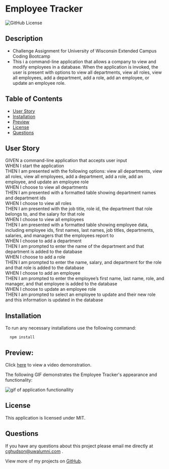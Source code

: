 # Employee Tracker

![GitHub License](https://img.shields.io/badge/License-MIT-green)

## Description

- Challenge Assignment for University of Wisconsin Extended Campus Coding Bootcamp
- This i a command-line application that allows a company to view and modify employees in a database. When the application is invoked, the user is present with options to view all departments, view all roles, view all employees, add a department, add a role, add an employee, or update an employee role. 

## Table of Contents

- [User Story](#user-story)
- [Installation](#installation)
- [Preview](#preview)
- [License](#license)
- [Questions](#questions)

## User Story

GIVEN a command-line application that accepts user input
<br />
WHEN I start the application
<br />
THEN I am presented with the following options: view all departments, view all roles, view all employees, add a department, add a role, add an employee, and update an employee role
<br />
WHEN I choose to view all departments
<br />
THEN I am presented with a formatted table showing department names and department ids
<br />
WHEN I choose to view all roles
<br />
THEN I am presented with the job title, role id, the department that role belongs to, and the salary for that role
<br />
WHEN I choose to view all employees
<br />
THEN I am presented with a formatted table showing employee data, including employee ids, first names, last names, job titles, departments, salaries, and managers that the employees report to
<br />
WHEN I choose to add a department
<br />
THEN I am prompted to enter the name of the department and that department is added to the database
<br />
WHEN I choose to add a role
<br />
THEN I am prompted to enter the name, salary, and department for the role and that role is added to the database
<br />
WHEN I choose to add an employee
<br />
THEN I am prompted to enter the employee’s first name, last name, role, and manager, and that employee is added to the database
<br />
WHEN I choose to update an employee role
<br />
THEN I am prompted to select an employee to update and their new role and this information is updated in the database

## Installation

To run any necessary installations use the following command:

```
  npm install
```

## Preview:

Click [here](https://drive.google.com/file/d/1HjYiTAgNv2UN47tMemgm0EwdTPqffNfW/view) to view a video demonstration. 

The following GIF demonstrates the Employee Tracker's appearance and functionality:

![gif of application functionallity](./src/employee-tracker.gif)

## License

This application is licensed under MIT.

## Questions

If you have any questions about this project please email me directly at [cghudson@uwalumni.com](mailto:cghudson@uwalumni.com) .

View more of my projects on [GitHub](https://github.com/cghudson).
